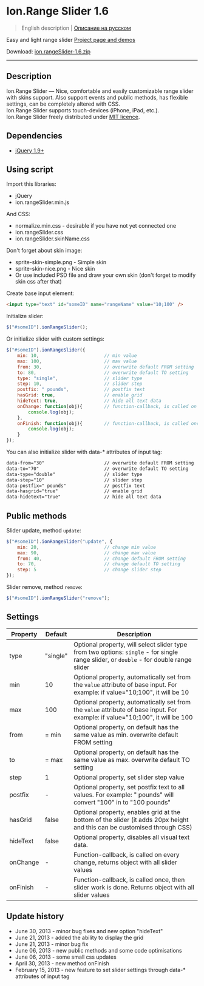 # Ion.Range Slider 1.6

> English description | <a href="readme.ru.md">Описание на русском</a>

Easy and light range slider <a href="http://ionden.com/a/plugins/ion.rangeSlider/en.html">Project page and demos</a>

Download: <a href="http://ionden.com/a/plugins/ion.rangeSlider/ion.rangeSlider-1.6.zip">ion.rangeSlider-1.6.zip</a>

***

## Description
Ion.Range Slider — Nice, comfortable and easily customizable range slider with skins support. Also support events and public methods, has flexible settings, can be completely altered with CSS.<br />
Ion.Range Slider supports touch-devices (iPhone, iPad, etc.).<br />
Ion.Range Slider freely distributed under <a href="http://ionden.com/a/plugins/licence-en.html" target="_blank">MIT licence</a>.

## Dependencies
* <a href="http://jquery.com/" target="_blank">jQuery 1.9+</a>

## Using script

Import this libraries:
* jQuery
* ion.rangeSlider.min.js

And CSS:
* normalize.min.css - desirable if you have not yet connected one
* ion.rangeSlider.css
* ion.rangeSlider.skinName.css

Don't forget about skin image:
* sprite-skin-simple.png - Simple skin
* sprite-skin-nice.png - Nice skin
* Or use included PSD file and draw your own skin (don't forget to modify skin css after that)

Create base input element:
```html
<input type="text" id="someID" name="rangeName" value="10;100" />
```

Initialize slider:
```javascript
$("#someID").ionRangeSlider();
```

Or initialize slider with custom settings:
```javascript
$("#someID").ionRangeSlider({
    min: 10,                        // min value
    max: 100,                       // max value
    from: 30,                       // overwrite default FROM setting
    to: 80,                         // overwrite default TO setting
    type: "single",                 // slider type
    step: 10,                       // slider step
    postfix: " pounds",             // postfix text
    hasGrid: true,                  // enable grid
    hideText: true,                 // hide all text data
    onChange: function(obj){        // function-callback, is called on every change
        console.log(obj);
    },
    onFinish: function(obj){        // function-callback, is called once, after slider finished it's work
        console.log(obj);
    }
});
```

You can also initialize slider with data-* attributes of input tag:
```html
data-from="30"                      // overwrite default FROM setting
data-to="70"                        // overwrite default TO setting
data-type="double"                  // slider type
data-step="10"                      // slider step
data-postfix=" pounds"              // postfix text
data-hasgrid="true"                 // enable grid
data-hidetext="true"                // hide all text data
```

## Public methods

Slider update, method <code>update</code>:
```javascript
$("#someID").ionRangeSlider("update", {
    min: 20,                        // change min value
    max: 90,                        // change max value
    from: 40,                       // change default FROM setting
    to: 70,                         // change default TO setting
    step: 5                         // change slider step
});
```

Slider remove, method <code>remove</code>:
```javascript
$("#someID").ionRangeSlider("remove");
```


## Settings

<table>
    <thead>
        <tr>
            <th>Property</th>
            <th>Default</th>
            <th>Description</th>
        </tr>
    </thead>
    <tbody>
        <tr>
            <td>type</td>
            <td>"single"</td>
            <td>Optional property, will select slider type from two options: <code>single</code> - for single range slider, or <code>double</code> - for double range slider</td>
        </tr>
        <tr>
            <td>min</td>
            <td>10</td>
            <td>Optional property, automatically set from the <code>value</code> attribute of base input. For example: if value="10;100", it will be 10</td>
        </tr>
        <tr>
            <td>max</td>
            <td>100</td>
            <td>Optional property, automatically set from the <code>value</code> attribute of base input. For example: if value="10;100", it will be 100</td>
        </tr>
        <tr>
            <td>from</td>
            <td>= min</td>
            <td>Optional property, on default has the same value as min. overwrite default FROM setting</td>
        </tr>
        <tr>
            <td>to</td>
            <td>= max</td>
            <td>Optional property, on default has the same value as max. overwrite default TO setting</td>
        </tr>
        <tr>
            <td>step</td>
            <td>1</td>
            <td>Optional property, set slider step value</td>
        </tr>
        <tr>
            <td>postfix</td>
            <td>-</td>
            <td>Optional property, set postfix text to all values. For example: " pounds" will convert "100" in to "100 pounds"</td>
        </tr>
        <tr>
            <td>hasGrid</td>
            <td>false</td>
            <td>Optional property, enables grid at the bottom of the slider (it adds 20px height and this can be customised through CSS)</td>
        </tr>
        <tr>
            <td>hideText</td>
            <td>false</td>
            <td>Optional property, disables all visual text data.</td>
        </tr>
        <tr>
            <td>onChange</td>
            <td>-</td>
            <td>Function-callback, is called on every change, returns object with all slider values</td>
        </tr>
        <tr>
            <td>onFinish</td>
            <td>-</td>
            <td>Function-callback, is called once, then slider work is done. Returns object with all slider values</td>
        </tr>
    </tbody>
</table>

## Update history
* June 30, 2013 - minor bug fixes and new option "hideText"
* June 21, 2013 - added the ability to display the grid
* June 21, 2013 - minor bug fix
* June 06, 2013 - new public methods and some code optimisations
* June 06, 2013 - some small css updates
* April 30, 2013 - new method onFinish
* February 15, 2013 - new feature to set slider settings through data-* attributes of input tag